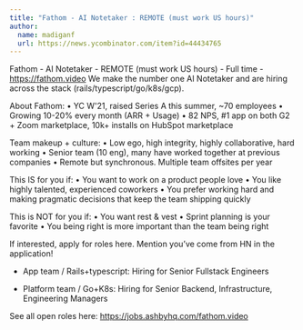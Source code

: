 ```yaml
---
title: "Fathom - AI Notetaker : REMOTE (must work US hours)"
author:
  name: madiganf
  url: https://news.ycombinator.com/item?id=44434765
---
```


<JobNavigation />

Fathom - AI Notetaker - REMOTE (must work US hours) - Full time - <a href="https:&#x2F;&#x2F;fathom.video">https:&#x2F;&#x2F;fathom.video</a>
We make the number one AI Notetaker and are hiring across the stack (rails&#x2F;typescript&#x2F;go&#x2F;k8s&#x2F;gcp).

About Fathom: • YC W&#x27;21, raised Series A this summer, ~70 employees • Growing 10-20% every month (ARR + Usage) • 82 NPS, #1 app on both G2 + Zoom marketplace, 10k+ installs on HubSpot marketplace

Team makeup + culture: • Low ego, high integrity, highly collaborative, hard working • Senior team (10 eng), many have worked together at previous companies • Remote but synchronous. Multiple team offsites per year

This IS for you if: • You want to work on a product people love • You like highly talented, experienced coworkers • You prefer working hard and making pragmatic decisions that keep the team shipping quickly

This is NOT for you if: • You want rest &amp; vest • Sprint planning is your favorite • You being right is more important than the team being right

If interested, apply for roles here. Mention you’ve come from HN in the application!

- App team &#x2F; Rails+typescript: Hiring for Senior Fullstack Engineers

- Platform team &#x2F; Go+K8s: Hiring for Senior Backend, Infrastructure, Engineering Managers

See all open roles here: <a href="https:&#x2F;&#x2F;jobs.ashbyhq.com&#x2F;fathom.video" rel="nofollow">https:&#x2F;&#x2F;jobs.ashbyhq.com&#x2F;fathom.video</a>
<JobApplication />
